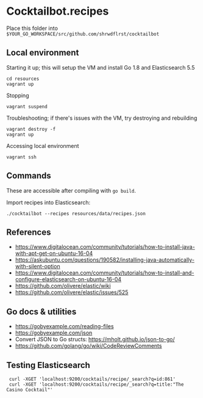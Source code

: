 # Cocktailbot.recipes

Place this folder into `$YOUR_GO_WORKSPACE/src/github.com/shrwdflrst/cocktailbot`

## Local environment

Starting it up; this will setup the VM and install Go 1.8 and Elasticsearch 5.5

    cd resources
    vagrant up

Stopping

    vagrant suspend

Troubleshooting; if there's issues with the VM, try destroying and rebuilding

    vagrant destroy -f
    vagrant up

Accessing local environment

    vagrant ssh

## Commands

These are accessible after compiling with `go build`.

Import recipes into Elasticsearch:

    ./cocktailbot --recipes resources/data/recipes.json


## References

- https://www.digitalocean.com/community/tutorials/how-to-install-java-with-apt-get-on-ubuntu-16-04
- https://askubuntu.com/questions/190582/installing-java-automatically-with-silent-option
- https://www.digitalocean.com/community/tutorials/how-to-install-and-configure-elasticsearch-on-ubuntu-16-04
- https://github.com/olivere/elastic/wiki
- https://github.com/olivere/elastic/issues/525

## Go docs & utilities

- https://gobyexample.com/reading-files
- https://gobyexample.com/json
- Convert JSON to Go structs: https://mholt.github.io/json-to-go/
- https://github.com/golang/go/wiki/CodeReviewComments

## Testing Elasticsearch

     curl -XGET 'localhost:9200/cocktails/recipe/_search?q=id:861'
     curl -XGET 'localhost:9200/cocktails/recipe/_search?q=title:"The Casino Cocktail"'
